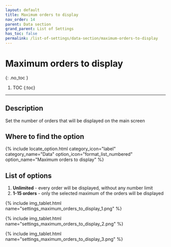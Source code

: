 ```yaml
---
layout: default
title: Maximum orders to display
nav_order: 14
parent: Data section
grand_parent: List of Settings
has_toc: false
permalink: /list-of-settings/data-section/maximum-orders-to-display
---
```


# Maximum orders to display
{: .no_toc }

1. TOC
{:toc}

---

## Description
Set the number of orders that will be displayed on the main screen

## Where to find the option
{% include locate_option.html category_icon="label" category_name="Data" option_icon="format_list_numbered" option_name="Maximum orders to display" %}

## List of options
1. **Unlimited** - every order will be displayed, without any number limit
1. **1-15 orders** - only the selected maximum of the orders will be displayed

{% include img_tablet.html name="settings_maximum_orders_to_display_1.png" %}

{% include img_tablet.html name="settings_maximum_orders_to_display_2.png" %}

{% include img_tablet.html name="settings_maximum_orders_to_display_3.png" %}
